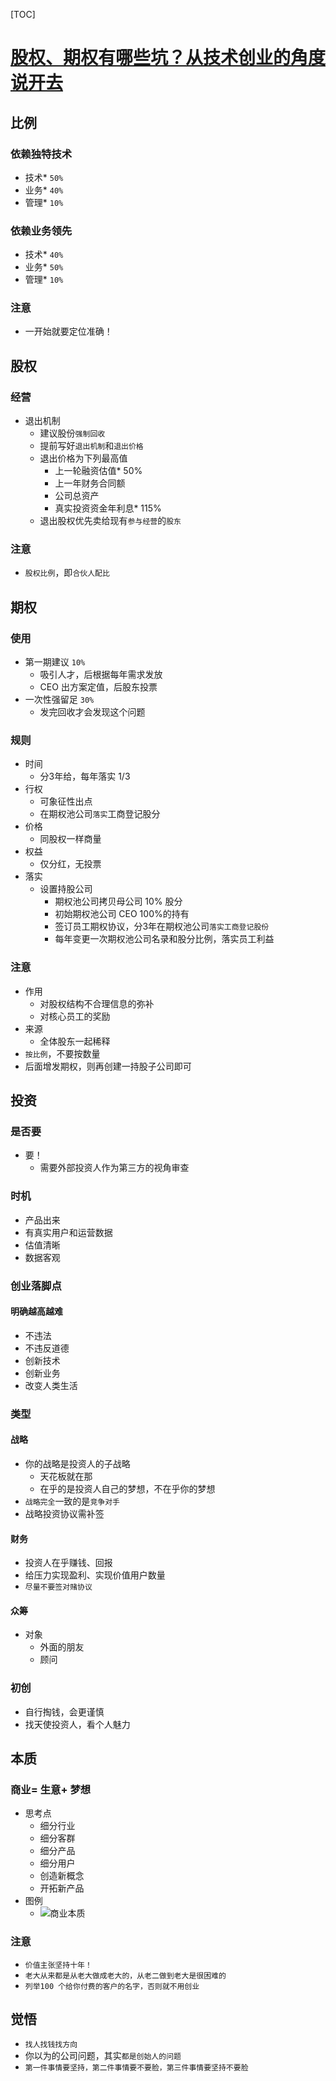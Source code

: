 
[TOC]

# [股权、期权有哪些坑？从技术创业的角度说开去](https://mp.weixin.qq.com/s/wtTDpJpJEzp4xa4fMEuuGg)

## 比例
### 依赖独特技术
- 技术* `50%`
- 业务* `40%`
- 管理* `10%`

### 依赖业务领先
- 技术* `40%`
- 业务* `50%`
- 管理* `10%`

### 注意
- 一开始就要定位准确！

## 股权
### 经营
- 退出机制
	- 建议股份`强制回收`
	- 提前写好`退出机制`和`退出价格`
	- 退出价格为下列最高值
		- 上一轮融资估值* 50%
		- 上一年财务合同额
		- 公司总资产
		- 真实投资资金年利息* 115%
	- 退出股权优先卖给现有`参与经营`的`股东`

### 注意
- `股权比例`，即`合伙人配比`

## 期权
### 使用
- 第一期建议 `10%`
	- 吸引人才，后根据每年需求发放
	- CEO 出方案定值，后股东投票
- 一次性强留足 `30%`
	- 发完回收才会发现这个问题

### 规则
- 时间
	- 分3年给，每年落实 1/3
- 行权
	- 可象征性出点
	- 在期权池公司`落实`工商登记股分
- 价格
	- 同股权一样商量
- 权益
	- 仅分红，无投票
- 落实
	- 设置持股公司
		- 期权池公司拷贝母公司 10% 股分
		- 初始期权池公司 CEO 100%的持有
		- 签订员工期权协议，分3年在期权池公司`落实工商登记股份`
		- 每年变更一次期权池公司名录和股分比例，落实员工利益

### 注意
- 作用
	- 对股权结构不合理信息的弥补
	- 对核心员工的奖励
- 来源
	- 全体股东一起稀释
- `按比例`，不要按数量
- 后面增发期权，则再创建一持股子公司即可

## 投资
### 是否要
- 要！
	- 需要外部投资人作为第三方的视角审查

### 时机
- 产品出来
- 有真实用户和运营数据
- 估值清晰
- 数据客观

### 创业落脚点
#### 明确越高越难
- 不违法
- 不违反道德
- 创新技术
- 创新业务
- 改变人类生活

### 类型
#### 战略
- 你的战略是投资人的子战略
	- 天花板就在那
	- 在乎的是投资人自己的梦想，不在乎你的梦想
- `战略完全`一致的是`竞争对手`
- 战略投资协议需补签

#### 财务
- 投资人在乎赚钱、回报
- 给压力实现盈利、实现价值用户数量
- `尽量不要签对赌协议`

#### 众筹
- 对象
	- 外面的朋友
	- 顾问

### 初创
- 自行掏钱，会更谨慎
- 找天使投资人，看个人魅力

## 本质
### 商业= 生意+ 梦想
- 思考点
	- 细分行业
	- 细分客群
	- 细分产品
	- 细分用户
	- 创造新概念
	- 开拓新产品
- 图例
	- ![商业本质](http://mmbiz.qpic.cn/mmbiz_jpg/boqKyJNBCy1Ohibh8a3XaK7ReicR1TOCZvXHEWl2sCOYqgqnST7fRXoVAqy82ADScNUr8DXCNjRELzFdzQ96jAuA/640?wx_fmt=jpeg&tp=webp&wxfrom=5&wx_lazy=1)
### 注意
- `价值主张坚持十年！`
- `老大从来都是从老大做成老大的，从老二做到老大是很困难的`
- `列举100 个给你付费的客户的名字，否则就不用创业`

## 觉悟
- `找人找钱找方向`
- 你以为的公司问题，其实`都是创始人的问题`
- `第一件事情要坚持，第二件事情要不要脸，第三件事情要坚持不要脸`